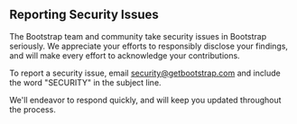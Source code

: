 ## Reporting Security Issues

The Bootstrap team and community take security issues in Bootstrap seriously. We appreciate your efforts to responsibly disclose your findings, and will make every effort to acknowledge your contributions.

To report a security issue, email [security@getbootstrap.com](mailto:security@getbootstrap.com) and include the word "SECURITY" in the subject line.

We'll endeavor to respond quickly, and will keep you updated throughout the process.
